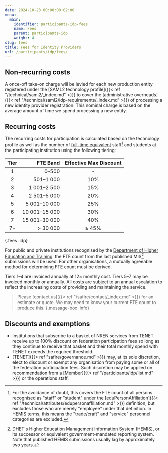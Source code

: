 ```yaml
---
date: 2024-10-23 00:00:00+02:00
menu:
  main:
    identifier: participants-idp-fees
    name: Fees
    parent: participants-idp
    weight: 4
slug: fees
title: Fees for Identity Providers
url: /participants/idp/fees/
---
```


## Non-recurring costs

A once-off take-on charge will be levied for each new production entity registered under the [SAML2 technology profile]({{< ref "/technical/saml2/_index.md" >}}) to cover the [administrative overheads]({{< ref "/technical/saml2/idp-requirements/_index.md" >}}) of processing a new identity provider registration. This nominal charge is based on the average amount of time we spend processing a new entity.

## Recurring costs

The recurring costs for participation is calculated based on the technology profile as well as the number of [full-time equivalent](https://en.wikipedia.org/wiki/Full-time_equivalent) staff[^fte] and students at the participating institution using the following tiering:

| Tier | FTE Band      | Effective Max Discount |
|:----:|--------------:|:----------------------:|
| 1    | 0–500         | -                      |
| 2    | 501–1 000     | 10%                    |
| 3    | 1 001–2 500   | 15%                    |
| 4    | 2 501–5 000   | 20%                    |
| 5    | 5 001–10 000  | 25%                    |
| 6    | 10 001–15 000 | 30%                    |
| 7    | 15 001–30 000 | 40%                    |
| 7+   | > 30 000      | ≥ 45%                  |
{.fees .idp}

For public and private institutions recognised by the [Department of Higher Education and Training](http://www.dhet.gov.za), the FTE count from the last published MIS[^HEMIS] submissions will be used. For other organisations, a mutually agreeable method for determining FTE count must be derived.

Tiers 1–4 are invoiced annually at 12× monthly cost. Tiers 5–7 may be invoiced monthly or annually. All costs are subject to an annual escalation to reflect the increasing costs of providing and maintaining the service.

> Please [contact us]({{< ref "/safire/contact/_index.md" >}}) for an estimate or quote. We may need to know your current FTE count to produce this.
{.message-box .info}

## Discounts and exemptions

- Institutions that subscribe to a basket of NREN services from TENET receive up to 100% discount on federation participation fees so long as they continue to receive that basket and their total monthly spend with TENET exceeds the required threshold.
- [TENET]({{< ref "safire/governance.md" >}}) may, at its sole discretion, elect to discount or exempt any organisation from paying some or all of the federation participation fees. Such discretion may be applied on recommendation from a [Member]({{< ref "/participants/idp/list.md" >}}) or the operations staff.

[^fte]: For the avoidance of doubt, this covers the FTE count of all persons recognised as &quot;staff&quot; or &quot;student&quot; under the [eduPersonAffiliation]({{< ref "/technical/attributes/edupersonaffiliation.md" >}}) definition, but excludes those who are merely &quot;employee&quot; under that definition. In HEMIS terms, this means the &quot;trade/craft&quot; and &quot;service&quot; personnel categories are excluded.
[^HEMIS]: DHET's Higher Education Management Information System (HEMIS), or its successor or equivalent government-mandated reporting system. Note that published HEMIS submissions usually lag by approximately two years.
